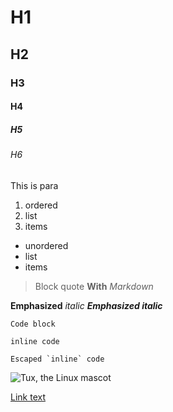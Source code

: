 # H1
## H2
### H3
#### H4
##### H5
###### H6

This is para

1. ordered
2. list
3. items

- unordered
- list
- items

> Block
> quote
> **With** *Markdown*

**Emphasized**
*italic*
***Emphasized italic***

```
Code block
```

`inline code`

``Escaped `inline` code``

![Tux, the Linux mascot](https://mdg.imgix.net/assets/images/tux.png?auto=format&fit=clip&q=40&w=100)

[Link text](https://mdg.imgix.net/assets/images/tux.png?auto=format&fit=clip&q=40&w=100)